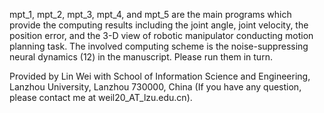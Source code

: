 mpt_1, mpt_2, mpt_3, mpt_4, and mpt_5 are the main programs which provide the computing results including the joint angle, joint velocity, the position error, and the 3-D view of
robotic manipulator conducting motion planning task. The involved computing scheme is the noise-suppressing neural dynamics (12) in the manuscript. Please run them in turn.

Provided by Lin Wei with School of Information Science and Engineering, Lanzhou University, Lanzhou 730000, China (If you have any question, please contact me at weil20_AT_lzu.edu.cn).

